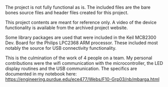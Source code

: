 The project is not fully functional as is. The included files are the bare bones source files and header files created for this project.

This project contents are meant for reference only. A video of the device functionality is available from the archived project website.

Some library packages are used that were included in the Keil MCB2300 Dev. Board for the Philips LPC2368 ARM processor. These included most notably the source for USB connectivity functionality.

This is the culmination of the work of 4 people on a team. My personal contributions were the wifi communication with the microcontroller, the LED display routines and the USB communication. The specifics are documented in my notebook here: https://engineering.purdue.edu/ece477/Webs/F10-Grp03/nb/mbarga.html